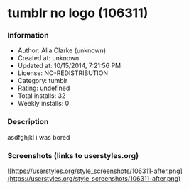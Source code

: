 # tumblr no logo (106311)

### Information
- Author: Alia Clarke (unknown)
- Created at: unknown
- Updated at: 10/15/2014, 7:21:56 PM
- License: NO-REDISTRIBUTION
- Category: tumblr
- Rating: undefined
- Total installs: 32
- Weekly installs: 0


### Description
asdfghjkl i was bored


### Screenshots (links to userstyles.org)
![https://userstyles.org/style_screenshots/106311-after.png](https://userstyles.org/style_screenshots/106311-after.png)


